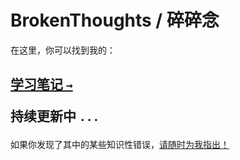 # BrokenThoughts / 碎碎念

在这里，你可以找到我的：

## <p>[学习笔记 `→`](notebook)</p> <p>持续更新中 `...`</p>

如果你发现了其中的某些知识性错误，[请随时为我指出！](https://github.com/KrLite/BrokenThoughts/issues)

